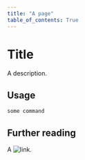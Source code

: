 ```yaml
---
title: "A page"
table_of_contents: True
---
```


# Title

A description.

## Usage

``` bash
some command
```

## Further reading

A ![link](https://example.com).
